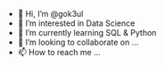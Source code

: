 - 👋 Hi, I’m @gok3ul
- 👀 I’m interested in Data Science
- 🌱 I’m currently learning SQL & Python
- 💞️ I’m looking to collaborate on ...
- 📫 How to reach me ...

<!---
gok3ul/gok3ul is a ✨ special ✨ repository because its `README.md` (this file) appears on your GitHub profile.
You can click the Preview link to take a look at your changes.
--->
